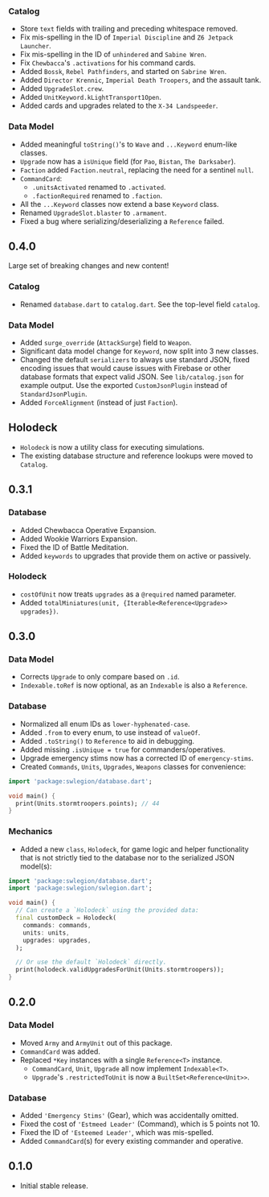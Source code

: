 ### Catalog

- Store `text` fields with trailing and preceding whitespace removed.
- Fix mis-spelling in the ID of `Imperial Discipline` and `Z6 Jetpack Launcher`.
- Fix mis-spelling in the ID of `unhindered` and `Sabine Wren`.
- Fix `Chewbacca`'s `.activations` for his command cards.
- Added `Bossk`, `Rebel Pathfinders`, and started on `Sabrine Wren`.
- Added `Director Krennic`, `Imperial Death Troopers`, and the assault tank.
- Added `UpgradeSlot.crew`.
- Added `UnitKeyword.kLightTransport1Open`.
- Added cards and upgrades related to the `X-34 Landspeeder`.

### Data Model

- Added meaningful `toString()`'s to `Wave` and `...Keyword` enum-like classes.
- `Upgrade` now has a `isUnique` field (for `Pao`, `Bistan`, `The Darksaber`).
- `Faction` added `Faction.neutral`, replacing the need for a sentinel `null`.
- `CommandCard`:
  - `.unitsActivated` renamed to `.activated`.
  - `.factionRequired` renamed to `.faction`.
- All the `...Keyword` classes now extend a base `Keyword` class.
- Renamed `UpgradeSlot.blaster` to `.armament`.
- Fixed a bug where serializing/deserializing a `Reference` failed.

## 0.4.0

Large set of breaking changes and new content!

### Catalog

- Renamed `database.dart` to `catalog.dart`. See the top-level field `catalog`.

### Data Model

- Added `surge_override` (`AttackSurge`) field to `Weapon`.
- Significant data model change for `Keyword`, now split into 3 new classes.
- Changed the default `serializers` to always use standard JSON, fixed encoding
  issues that would cause issues with Firebase or other database formats that
  expect valid JSON. See `lib/catalog.json` for example output. Use the exported
  `CustomJsonPlugin` instead of `StandardJsonPlugin`.
- Added `ForceAlignment` (instead of just `Faction`).

## Holodeck

- `Holodeck` is now a utility class for executing simulations.
- The existing database structure and reference lookups were moved to `Catalog`.

## 0.3.1

### Database

- Added Chewbacca Operative Expansion.
- Added Wookie Warriors Expansion.
- Fixed the ID of Battle Meditation.
- Added `keywords` to upgrades that provide them on active or passively.

### Holodeck

- `costOfUnit` now treats `upgrades` as a `@required` named parameter.
- Added `totalMiniatures(unit, {Iterable<Reference<Upgrade>> upgrades})`.

## 0.3.0

### Data Model

- Corrects `Upgrade` to only compare based on `.id`.
- `Indexable.toRef` is now optional, as an `Indexable` is also a `Reference`.

### Database

- Normalized all enum IDs as `lower-hyphenated-case`.
- Added `.from` to every enum, to use instead of `valueOf`.
- Added `.toString()` to `Reference` to aid in debugging.
- Added missing `.isUnique = true` for commanders/operatives.
- Upgrade emergency stims now has a corrected ID of `emergency-stims`.
- Created `Commands`, `Units`, `Upgrades`, `Weapons` classes for convenience:

```dart
import 'package:swlegion/database.dart';

void main() {
  print(Units.stormtroopers.points); // 44
}
```

### Mechanics

- Added a new `class`, `Holodeck`, for game logic and helper functionality that
  is not strictly tied to the database nor to the serialized JSON model(s):

```dart
import 'package:swlegion/database.dart';
import 'package:swlegion/swlegion.dart';

void main() {
  // Can create a `Holodeck` using the provided data:
  final customDeck = Holodeck(
    commands: commands,
    units: units,
    upgrades: upgrades,
  );

  // Or use the default `Holodeck` directly.
  print(holodeck.validUpgradesForUnit(Units.stormtroopers));
}
```

## 0.2.0

### Data Model

- Moved `Army` and `ArmyUnit` out of this package.
- `CommandCard` was added.
- Replaced `*Key` instances with a single `Reference<T>` instance.
  - `CommandCard`, `Unit`, `Upgrade` all now implement `Indexable<T>`.
  - `Upgrade`'s `.restrictedToUnit` is now a `BuiltSet<Reference<Unit>>`.

### Database

- Added `'Emergency Stims'` (Gear), which was accidentally omitted.
- Fixed the cost of `'Estmeed Leader'` (Command), which is 5 points not 10.
- Fixed the ID of `'Esteemed Leader'`, which was mis-spelled.
- Added `CommandCard`(s) for every existing commander and operative.

## 0.1.0

- Initial stable release.
